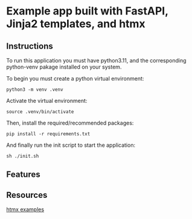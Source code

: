 # Example app built with FastAPI, Jinja2 templates, and htmx

## Instructions

To run this application you must have python3.11, and the corresponding python-venv pakage installed on your system.

To begin you must create a python virtual environment:

`python3 -m venv .venv`

Activate the virtual environment:

`source .venv/bin/activate`

Then, install the required/recommended packages:

`pip install -r requirements.txt`

And finally run the init script to start the application:

`sh ./init.sh`

## Features


## Resources

[htmx examples](https://htmx.org/examples/)
